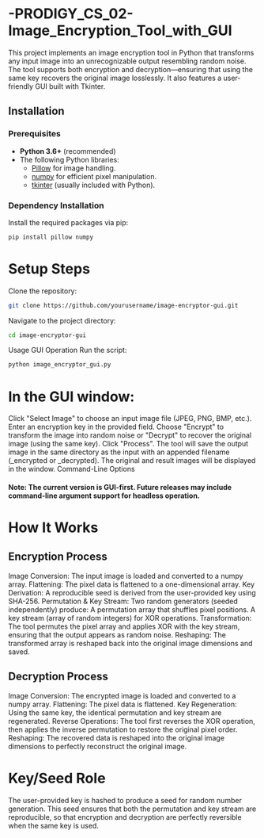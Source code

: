 # -PRODIGY_CS_02-Image_Encryption_Tool_with_GUI
This project implements an image encryption tool in Python that transforms any input image into an unrecognizable output resembling random noise. The tool supports both encryption and decryption—ensuring that using the same key recovers the original image losslessly. It also features a user-friendly GUI built with Tkinter.

## Installation

### Prerequisites
- **Python 3.6+** (recommended)
- The following Python libraries:
  - [Pillow](https://python-pillow.org/) for image handling.
  - [numpy](https://numpy.org/) for efficient pixel manipulation.
  - [tkinter](https://docs.python.org/3/library/tkinter.html) (usually included with Python).

### Dependency Installation
Install the required packages via pip:
```bash
pip install pillow numpy
```

# Setup Steps
 Clone the repository:
```bash
git clone https://github.com/yourusername/image-encryptor-gui.git
```
Navigate to the project directory:
```bash
cd image-encryptor-gui
```
Usage
GUI Operation
Run the script:
```bash
python image_encryptor_gui.py
```
# In the GUI window:
Click "Select Image" to choose an input image file (JPEG, PNG, BMP, etc.).
Enter an encryption key in the provided field.
Choose "Encrypt" to transform the image into random noise or "Decrypt" to recover the original image (using the same key).
Click "Process". The tool will save the output image in the same directory as the input with an appended filename (_encrypted or _decrypted).
The original and result images will be displayed in the window.
Command-Line Options
 #### Note: The current version is GUI-first. Future releases may include command-line argument support for headless operation.

# How It Works
## Encryption Process
Image Conversion: The input image is loaded and converted to a numpy array.
Flattening: The pixel data is flattened to a one-dimensional array.
Key Derivation: A reproducible seed is derived from the user-provided key using SHA-256.
Permutation & Key Stream: Two random generators (seeded independently) produce:
A permutation array that shuffles pixel positions.
A key stream (array of random integers) for XOR operations.
Transformation: The tool permutes the pixel array and applies XOR with the key stream, ensuring that the output appears as random noise.
Reshaping: The transformed array is reshaped back into the original image dimensions and saved.

## Decryption Process
Image Conversion: The encrypted image is loaded and converted to a numpy array.
Flattening: The pixel data is flattened.
Key Regeneration: Using the same key, the identical permutation and key stream are regenerated.
Reverse Operations: The tool first reverses the XOR operation, then applies the inverse permutation to restore the original pixel order.
Reshaping: The recovered data is reshaped into the original image dimensions to perfectly reconstruct the original image.

# Key/Seed Role
The user-provided key is hashed to produce a seed for random number generation. This seed ensures that both the permutation and key stream are reproducible, so that encryption and decryption are perfectly reversible when the same key is used.


